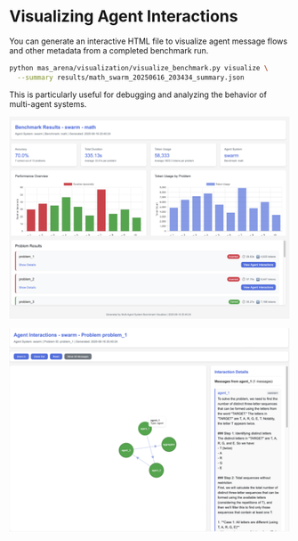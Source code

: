 # Visualizing Agent Interactions

You can generate an interactive HTML file to visualize agent message flows and other metadata from a completed benchmark run.

```bash
python mas_arena/visualization/visualize_benchmark.py visualize \
  --summary results/math_swarm_20250616_203434_summary.json
```

This is particularly useful for debugging and analyzing the behavior of multi-agent systems.

![visualization](../images/visual_1.png)

![visualization](../images/visual_2.png)